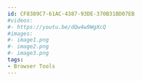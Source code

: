 ```yaml
---
id: CF8389C7-61AC-4387-93DE-370B31BD07EB
#videos:
#- https://youtu.be/dQw4w9WgXcQ
#images:
#- image1.png
#- image2.png
#- image3.png
tags:
- Browser Tools
---
```


